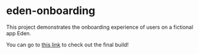 # eden-onboarding

This project demonstrates the onboarding experience of users on a fictional app Eden.

You can go to [this link](https://r-a-j-a-t.github.io/eden-onboarding/) to check out the final build!
